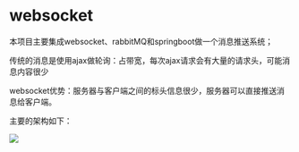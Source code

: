 # websocket

本项目主要集成websocket、rabbitMQ和springboot做一个消息推送系统；

传统的消息是使用ajax做轮询：占带宽，每次ajax请求会有大量的请求头，可能消息内容很少

websocket优势：服务器与客户端之间的标头信息很少，服务器可以直接推送消息给客户端。


主要的架构如下：

![](https://i.imgur.com/IFuLScn.png)



